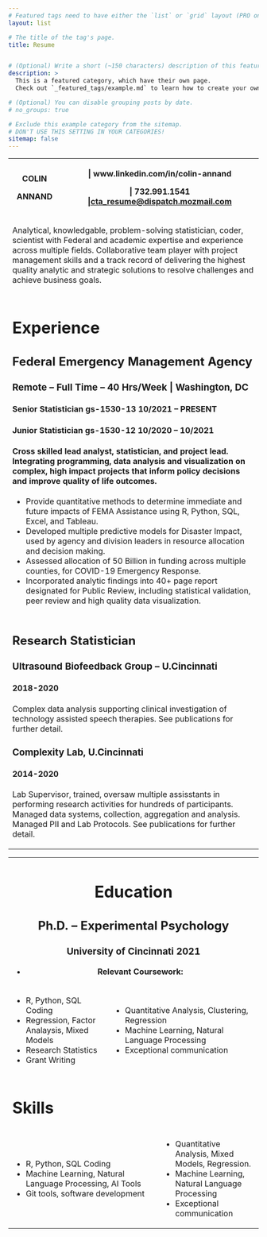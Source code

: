 ```yaml
---
# Featured tags need to have either the `list` or `grid` layout (PRO only).
layout: list

# The title of the tag's page.
title: Resume


# (Optional) Write a short (~150 characters) description of this featured tag.
description: >
  This is a featured category, which have their own page.
  Check out `_featured_tags/example.md` to learn how to create your own.

# (Optional) You can disable grouping posts by date.
# no_groups: true

# Exclude this example category from the sitemap.
# DON'T USE THIS SETTING IN YOUR CATEGORIES!
sitemap: false
---
```


<table>
<tbody>
<tr><th><p>COLIN</p><p>ANNAND</p></th><th><p> | www.linkedin.com/in/colin-annand</p><p>| 732.991.1541 <a href="mailto:cta_resume@dispatch.mozmail.com">|cta_resume@dispatch.mozmail.com</a></p></th></tr><tr><td colspan="2">
<p>Analytical, knowledgable, problem-solving statistician, coder, scientist with Federal and academic expertise and experience across multiple fields. Collaborative team player with project management skills and a track record of delivering the highest quality analytic and strategic solutions to resolve challenges and achieve business goals.</p></td></tr><tr><td colspan="2">
<h1>Experience</h1>
<h2>Federal Emergency Management Agency</h2>
<h3>Remote – Full Time – 40 Hrs/Week | Washington, DC</h3><h4>Senior Statistician gs-1530-13 10/2021 – PRESENT</h4><h4>Junior Statistician gs-1530-12 10/2020 – 10/2021</h4><h4>Cross skilled lead analyst, statistician, and project lead. Integrating programming, data analysis and visualization on complex, high impact projects that inform policy decisions and improve quality of life outcomes.</h4><ul><li>Provide quantitative methods to determine immediate and future impacts of FEMA Assistance using R, Python, SQL, Excel, and Tableau.</li><li>Developed multiple predictive models for Disaster Impact, used by agency and division leaders in resource allocation and decision making.</li><li>Assessed allocation of 50 Billion in funding across multiple counties, for COVID-19 Emergency Response.</li><li>Incorporated analytic findings into 40+ page report designated for Public Review, including statistical validation, peer review and high quality data visualization.</li></ul></td></tr>
<tr><td colspan="2">
<h2> Research Statistician </h2>
<h3>Ultrasound Biofeedback Group – U.Cincinnati</h3><h4>2018-2020</h4>
<p>Complex data analysis supporting clinical investigation of technology assisted speech therapies. See publications for further detail. </p>

<h3>Complexity Lab, U.Cincinnati</h3><h4>2014-2020</h4><p>Lab Supervisor, trained, oversaw multiple assisstants in performing research activities for hundreds of participants. Managed data systems, collection, aggregation and analysis. Managed PII and Lab Protocols. See publications for further detail. </p></td></tr></tbody></table>

<table><tbody><tr><th colspan="3">
<h1>Education</h1>
<h2>Ph.D. – Experimental Psychology</h2>
<h3>University of Cincinnati 2021</h3>
<ul><li>Relevant Coursework:</li></ul>
</th></tr><tr><td><ul>
<li>R, Python, SQL Coding</li>
<li>Regression, Factor Analaysis, Mixed Models</li>
<li>Research Statistics</li>
<li>Grant Writing</li></ul></td><td colspan="2"><ul>
<li>Quantitative Analysis, Clustering, Regression</li><li>Machine Learning, Natural Language Processing</li><li>Exceptional communication</li></ul></td></tr><tr><td colspan="4"><h1>Skills</h1></td></tr><tr><td colspan="2"><ul><li>R, Python, SQL Coding</li><li>Machine Learning, Natural Language Processing, AI Tools</li><li>Git tools, software development</li></ul></td><td colspan="2"><ul><li>Quantitative Analysis, Mixed Models, Regression.</li><li>Machine Learning, Natural Language Processing</li><li>Exceptional communication</li></ul></td></tr>
</tbody>
</table>
